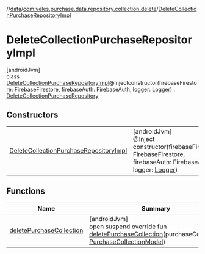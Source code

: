 //[data](../../../index.md)/[com.veles.purchase.data.repository.collection.delete](../index.md)/[DeleteCollectionPurchaseRepositoryImpl](index.md)

# DeleteCollectionPurchaseRepositoryImpl

[androidJvm]\
class [DeleteCollectionPurchaseRepositoryImpl](index.md)@Injectconstructor(firebaseFirestore: FirebaseFirestore, firebaseAuth: FirebaseAuth, logger: [Logger](../../../../domain/domain/com.veles.purchase.domain.core.loger/-logger/index.md)) : [DeleteCollectionPurchaseRepository](../../../../domain/domain/com.veles.purchase.domain.repository.collection/-delete-collection-purchase-repository/index.md)

## Constructors

| | |
|---|---|
| [DeleteCollectionPurchaseRepositoryImpl](-delete-collection-purchase-repository-impl.md) | [androidJvm]<br>@Inject<br>constructor(firebaseFirestore: FirebaseFirestore, firebaseAuth: FirebaseAuth, logger: [Logger](../../../../domain/domain/com.veles.purchase.domain.core.loger/-logger/index.md)) |

## Functions

| Name | Summary |
|---|---|
| [deletePurchaseCollection](delete-purchase-collection.md) | [androidJvm]<br>open suspend override fun [deletePurchaseCollection](delete-purchase-collection.md)(purchaseCollection: [PurchaseCollectionModel](../../../../domain/domain/com.veles.purchase.domain.model.purchase/-purchase-collection-model/index.md)) |
